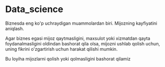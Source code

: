 # Data_science 
Biznesda eng ko'p uchraydigan muammolardan biri. Mijozning kayfiyatini aniqlash. 

Agar biznes egasi mijoz qaytmasligini, maxsulot yoki xizmatdan qayta foydanalmasligini oldindan bashorat qila olsa, mijozni ushlab qolish uchun, uning fikrini o'zgartirish uchun harakat qilishi mumkin. 

Bu loyiha  mijozlarni qolish yoki qolmasligini bashorat qilamiz 

